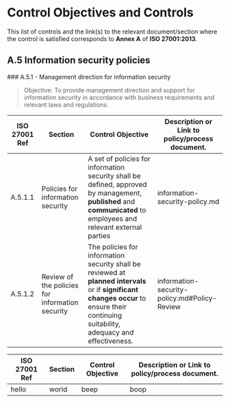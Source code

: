 # Control Objectives and Controls

This list of controls and the link(s) to the relevant document/section where
the control is satisfied corresponds to **Annex A** of **ISO 27001:2013**.

## A.5 Information security policies

### A.5.1 - Management direction for information security

> Objective: To provide management direction and support for information security in accordance with business requirements and relevant laws and regulations.

| ISO 27001 Ref | Section | Control Objective | Description or Link to policy/process document. |
|---|---|---|---|
| A.5.1.1 | Policies for information security | A set of policies for information security shall be defined, approved by management, **published** and **communicated** to employees and relevant external parties | information-security-policy.md |
| A.5.1.2 | Review of the policies for information security | The policies for information security shall be reviewed at **planned intervals** or if **significant changes occur** to ensure their continuing suitability, adequacy and effectiveness. | information-security-policy.md#Policy-Review |

| ISO 27001 Ref | Section | Control Objective | Description or Link to policy/process document. |
|---|---|---|---|
| hello | world | beep | boop |
